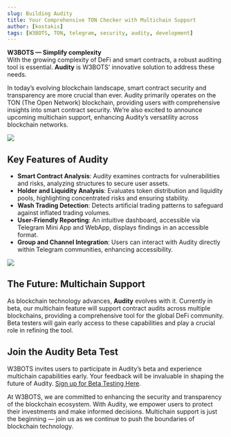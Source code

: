 ```yaml
---
slug: Building Audity
title: Your Comprehensive TON Checker with Multichain Support
author: [kostakis]
tags: [W3BOTS, TON, telegram, security, audity, development]
---
```


**W3BOTS — Simplify complexity**  
With the growing complexity of DeFi and smart contracts, a robust auditing tool is essential. **Audity** is W3BOTS’ innovative solution to address these needs.

In today’s evolving blockchain landscape, smart contract security and transparency are more crucial than ever. Audity primarily operates on the TON (The Open Network) blockchain, providing users with comprehensive insights into smart contract security. We’re also excited to announce upcoming multichain support, enhancing Audity’s versatility across blockchain networks.

![](https://miro.medium.com/v2/resize:fit:1400/format:webp/1*T5lFS52VzO2iLBsVw7Qyrg.png) 


## Key Features of Audity

- **Smart Contract Analysis**: Audity examines contracts for vulnerabilities and risks, analyzing structures to secure user assets.
- **Holder and Liquidity Analysis**: Evaluates token distribution and liquidity pools, highlighting concentrated risks and ensuring stability.
- **Wash Trading Detection**: Detects artificial trading patterns to safeguard against inflated trading volumes.
- **User-Friendly Reporting**: An intuitive dashboard, accessible via Telegram Mini App and WebApp, displays findings in an accessible format.
- **Group and Channel Integration**: Users can interact with Audity directly within Telegram communities, enhancing accessibility.

![](https://miro.medium.com/v2/resize:fit:1400/format:webp/1*VG7pHjjESHw-Gd_c7OoVhQ.png)

## The Future: Multichain Support

As blockchain technology advances, **Audity** evolves with it. Currently in beta, our multichain feature will support contract audits across multiple blockchains, providing a comprehensive tool for the global DeFi community. Beta testers will gain early access to these capabilities and play a crucial role in refining the tool.

## Join the Audity Beta Test

W3BOTS invites users to participate in Audity’s beta and experience multichain capabilities early. Your feedback will be invaluable in shaping the future of Audity. [Sign up for Beta Testing Here](#).

At W3BOTS, we are committed to enhancing the security and transparency of the blockchain ecosystem. With Audity, we empower users to protect their investments and make informed decisions. Multichain support is just the beginning — join us as we continue to push the boundaries of blockchain technology.
